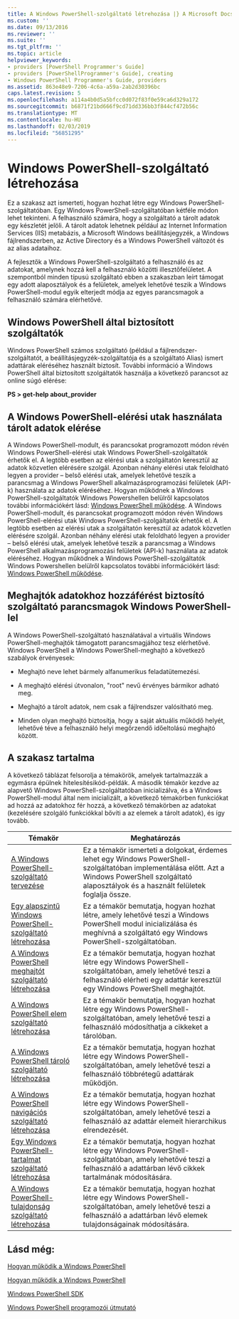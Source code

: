 ```yaml
---
title: A Windows PowerShell-szolgáltató létrehozása |} A Microsoft Docs
ms.custom: ''
ms.date: 09/13/2016
ms.reviewer: ''
ms.suite: ''
ms.tgt_pltfrm: ''
ms.topic: article
helpviewer_keywords:
- providers [PowerShell Programmer's Guide]
- providers [PowerShellProgrammer's Guide], creating
- Windows PowerShell Programmer's Guide, providers
ms.assetid: 863e48e9-7206-4c6a-a59a-2ab2d30396bc
caps.latest.revision: 5
ms.openlocfilehash: a114a4b0d5a5bfcc0d072f83f0e59ca6d329a172
ms.sourcegitcommit: b6871f21bd666f9cd71dd336bb3f844cf472b56c
ms.translationtype: MT
ms.contentlocale: hu-HU
ms.lasthandoff: 02/03/2019
ms.locfileid: "56851295"
---
```

# <a name="how-to-create-a-windows-powershell-provider"></a>Windows PowerShell-szolgáltató létrehozása

Ez a szakasz azt ismerteti, hogyan hozhat létre egy Windows PowerShell-szolgáltatóban. Egy Windows PowerShell-szolgáltatóban kétféle módon lehet tekinteni. A felhasználó számára, hogy a szolgáltató a tárolt adatok egy készletét jelöli. A tárolt adatok lehetnek például az Internet Information Services (IIS) metabázis, a Microsoft Windows beállításjegyzék, a Windows fájlrendszerben, az Active Directory és a Windows PowerShell változót és az alias adataihoz.

A fejlesztők a Windows PowerShell-szolgáltató a felhasználó és az adatokat, amelynek hozzá kell a felhasználó közötti illesztőfelületet. A szempontból minden típusú szolgáltató ebben a szakaszban leírt támogat egy adott alaposztályok és a felületek, amelyek lehetővé teszik a Windows PowerShell-modul egyik elterjedt módja az egyes parancsmagok a felhasználó számára elérhetővé.

## <a name="providers-provided-by-windows-powershell"></a>Windows PowerShell által biztosított szolgáltatók

Windows PowerShell számos szolgáltató (például a fájlrendszer-szolgáltatót, a beállításjegyzék-szolgáltatója és a szolgáltató Alias) ismert adattárak eléréséhez használt biztosít. További információ a Windows PowerShell által biztosított szolgáltatók használja a következő parancsot az online súgó elérése:

**PS > get-help about_provider**

## <a name="accessing-the-stored-data-using-windows-powershell-paths"></a>A Windows PowerShell-elérési utak használata tárolt adatok elérése

A Windows PowerShell-modult, és parancsokat programozott módon révén Windows PowerShell-elérési utak Windows PowerShell-szolgáltatók érhetők el. A legtöbb esetben az elérési utak a szolgáltatón keresztül az adatok közvetlen elérésére szolgál. Azonban néhány elérési utak feloldható legyen a provider – belső elérési utak, amelyek lehetővé teszik a parancsmag a Windows PowerShell alkalmazásprogramozási felületek (API-k) használata az adatok eléréséhez. Hogyan működnek a Windows PowerShell-szolgáltatók Windows Powershellen belülről kapcsolatos további információkért lásd: [Windows PowerShell működése](http://msdn.microsoft.com/en-us/ced30e23-10af-4700-8933-49873bd84d58).
A Windows PowerShell-modult, és parancsokat programozott módon révén Windows PowerShell-elérési utak Windows PowerShell-szolgáltatók érhetők el. A legtöbb esetben az elérési utak a szolgáltatón keresztül az adatok közvetlen elérésére szolgál. Azonban néhány elérési utak feloldható legyen a provider – belső elérési utak, amelyek lehetővé teszik a parancsmag a Windows PowerShell alkalmazásprogramozási felületek (API-k) használata az adatok eléréséhez. Hogyan működnek a Windows PowerShell-szolgáltatók Windows Powershellen belülről kapcsolatos további információkért lásd: [Windows PowerShell működése](http://msdn.microsoft.com/en-us/ced30e23-10af-4700-8933-49873bd84d58).

## <a name="exposing-provider-cmdlets-using-windows-powershell-drives"></a>Meghajtók adatokhoz hozzáférést biztosító szolgáltató parancsmagok Windows PowerShell-lel

A Windows PowerShell-szolgáltató használatával a virtuális Windows PowerShell-meghajtók támogatott parancsmagjához tesz elérhetővé. Windows PowerShell a Windows PowerShell-meghajtó a következő szabályok érvényesek:

- Meghajtó neve lehet bármely alfanumerikus feladatütemezési.

- A meghajtó elérési útvonalon, "root" nevű érvényes bármikor adható meg.

- Meghajtó a tárolt adatok, nem csak a fájlrendszer valósítható meg.

- Minden olyan meghajtó biztosítja, hogy a saját aktuális működő helyét, lehetővé téve a felhasználó helyi megőrzendő időeltolású meghajtó között.

## <a name="in-this-section"></a>A szakasz tartalma

A következő táblázat felsorolja a témakörök, amelyek tartalmazzák a egymásra épülnek hitelesítésikód-példák. A második témakör kezdve az alapvető Windows PowerShell-szolgáltatóban inicializálva, és a Windows PowerShell-modul által nem inicializált, a következő témakörben funkciókat ad hozzá az adatokhoz fér hozzá, a következő témakörben az adatokat (kezelésére szolgáló funkciókkal bővíti a az elemek a tárolt adatok), és így tovább.

|Témakör|Meghatározás|
|-----------|----------------|
|[A Windows PowerShell-szolgáltató tervezése](./designing-your-windows-powershell-provider.md)|Ez a témakör ismerteti a dolgokat, érdemes lehet egy Windows PowerShell-szolgáltatóban implementálása előtt. Azt a Windows PowerShell szolgáltató alaposztályok és a használt felületek foglalja össze.|
|[Egy alapszintű Windows PowerShell-szolgáltató létrehozása](./creating-a-basic-windows-powershell-provider.md)|Ez a témakör bemutatja, hogyan hozhat létre, amely lehetővé teszi a Windows PowerShell modul inicializálása és meghívná a szolgáltató egy Windows PowerShell-szolgáltatóban.|
|[A Windows PowerShell meghajtót szolgáltató létrehozása](./creating-a-windows-powershell-drive-provider.md)|Ez a témakör bemutatja, hogyan hozhat létre egy Windows PowerShell-szolgáltatóban, amely lehetővé teszi a felhasználó elérheti egy adattár keresztül egy Windows PowerShell meghajtót.|
|[A Windows PowerShell elem szolgáltató létrehozása](./creating-a-windows-powershell-item-provider.md)|Ez a témakör bemutatja, hogyan hozhat létre egy Windows PowerShell-szolgáltatóban, amely lehetővé teszi a felhasználó módosíthatja a cikkeket a tárolóban.|
|[A Windows PowerShell tároló szolgáltató létrehozása](./creating-a-windows-powershell-container-provider.md)|Ez a témakör bemutatja, hogyan hozhat létre egy Windows PowerShell-szolgáltatóban, amely lehetővé teszi a felhasználó többrétegű adattárak működjön.|
|[A Windows PowerShell navigációs szolgáltató létrehozása](./creating-a-windows-powershell-navigation-provider.md)|Ez a témakör bemutatja, hogyan hozhat létre egy Windows PowerShell-szolgáltatóban, amely lehetővé teszi a felhasználó az adattár elemeit hierarchikus elrendezését.|
|[Egy Windows PowerShell-tartalmat szolgáltató létrehozása](./creating-a-windows-powershell-content-provider.md)|Ez a témakör bemutatja, hogyan hozhat létre egy Windows PowerShell-szolgáltatóban, amely lehetővé teszi a felhasználó a adattárban lévő cikkek tartalmának módosítására.|
|[A Windows PowerShell-tulajdonság szolgáltató létrehozása](./creating-a-windows-powershell-property-provider.md)|Ez a témakör bemutatja, hogyan hozhat létre egy Windows PowerShell-szolgáltatóban, amely lehetővé teszi a felhasználó a adattárban lévő elemek tulajdonságainak módosítására.|

## <a name="see-also"></a>Lásd még:

[Hogyan működik a Windows PowerShell](http://msdn.microsoft.com/en-us/ced30e23-10af-4700-8933-49873bd84d58)

[Hogyan működik a Windows PowerShell](http://msdn.microsoft.com/en-us/ced30e23-10af-4700-8933-49873bd84d58)

[Windows PowerShell SDK](../windows-powershell-reference.md)

[Windows PowerShell programozói útmutató](./windows-powershell-programmer-s-guide.md)